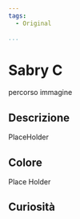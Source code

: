```yaml
---
tags:
  - Original

...
```


# Sabry C

percorso immagine

## Descrizione

PlaceHolder

## Colore

Place Holder

## Curiosità